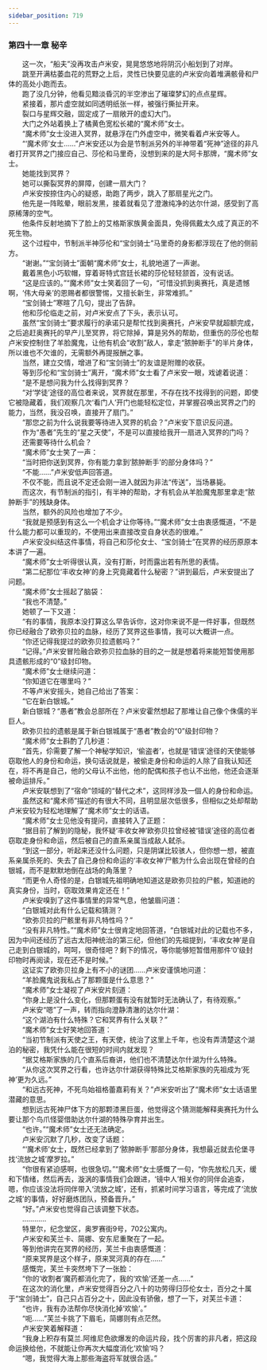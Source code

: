 ```yaml
---
sidebar_position: 719
---
```

### 第四十一章 秘辛  


　　这一次，“船夫”没再攻击卢米安，晃晃悠悠地将阴沉小船划到了对岸。  
　　跳至开满枯萎血花的荒野之上后，灵性已快要见底的卢米安向着堆满骸骨和尸体的高处小跑而去。  
　　跑了没几分钟，他看见黯淡昏沉的半空渗出了璀璨梦幻的点点星辉。  
　　紧接着，那片虚空就如同透明纸张一样，被强行撕扯开来。  
　　裂口与星辉交融，固定成了一扇敞开的虚幻大门。  
　　大门之外站着换上了橘黄色宽松长裙的“魔术师”女士。  
　　“魔术师”女士没进入冥界，就悬浮在门外虚空中，微笑看着卢米安等人。  
　　“‘魔术师’女士……”卢米安还以为会是节制派另外的半神带着“死神”途径的非凡者打开冥界之门接应自己、莎伦和马里奇，没想到来的是大阿卡那牌，“魔术师”女士。  
　　她能找到冥界？  
　　她可以撕裂冥界的屏障，创建一扇大门？  
　　卢米安按捺住内心的疑惑，助跑了两步，跳入了那扇星光之门。  
　　他先是一阵眩晕，眼前发黑，接着就看见了澄澈纯净的达尔什湖，感受到了高原稀薄的空气。  
　　他条件反射地摘下了脸上的艾格斯家族黄金面具，免得佩戴太久成了真正的不死生物。  
　　这个过程中，节制派半神莎伦和“宝剑骑士”马里奇的身影都浮现在了他的侧前方。  
　　“谢谢。”“宝剑骑士”面朝“魔术师”女士，礼貌地道了一声谢。  
　　戴着黑色小巧软帽，穿着哥特式宫廷长裙的莎伦轻轻颔首，没有说话。  
　　“这是应该的。”“魔术师”女士笑着回了一句，“可惜没抓到奥赛托，真是遗憾啊，‘伟大母亲’的恩赐者都很警惕，又擅长新生，非常难抓。”  
　　“宝剑骑士”寒暄了几句，提出了告辞。  
　　他和莎伦临走之前，对卢米安点了下头，表示认可。  
　　虽然“宝剑骑士”要求履行的承诺只是帮忙找到奥赛托，卢米安早就超额完成，之后追赶奥赛托的早产儿至冥界，将它除掉，算是另外的帮助，但重伤的莎伦也帮卢米安控制住了羊脸魔鬼，让他有机会“收割”敌人，拿走“脓肿断手”的半片身体，所以谁也不欠谁的，无需额外再提报酬之事。  
　　当然，建立交情，增进了和“宝剑骑士”的友谊是附赠的收获。  
　　等到莎伦和“宝剑骑士”离开，“魔术师”女士看了卢米安一眼，戏谑着说道：  
　　“是不是想问我为什么找得到冥界？  
　　“对‘学徒’途径的高位者来说，冥界就在那里，不存在找不找得到的问题，即使它被隐藏着，我们观察几次‘看门人’开门也能轻松定位，并掌握召唤出冥界之门的能力，当然，我没召唤，直接开了扇门。”  
　　“那您之前为什么说我要等待进入冥界的机会？”卢米安下意识反问道。  
　　作为“愚者”先生的“星之天使”，不是可以直接给我开一扇进入冥界的门吗？  
　　还需要等待什么机会？  
　　“魔术师”女士笑了一声：  
　　“当时把你送到冥界，你有能力拿到‘脓肿断手’的部分身体吗？”  
　　“不能……”卢米安低声回答道。  
　　不仅不能，而且说不定还会刚一进入就因为非法“传送”，当场暴毙。  
　　而这次，有节制派的指引，有半神的帮助，才有机会从羊脸魔鬼那里拿走“脓肿断手”的残缺身体。  
　　当然，额外的风险也增加了不少。  
　　“我就是预感到有这么一个机会才让你等待。”“魔术师”女士由衷感慨道，“不是什么能力都可以重现的，不使用出来直接改变自身状态的很难。”  
　　卢米安没纠结这件事情，将自己和莎伦女士、“宝剑骑士”在冥界的经历原原本本讲了一遍。  
　　“魔术师”女士听得很认真，没有打断，时而露出若有所思的表情。  
　　“第二纪那位‘丰收女神’的身上究竟藏着什么秘密？”讲到最后，卢米安提出了问题。  
　　“魔术师”女士摇起了脑袋：  
　　“我也不清楚。”  
　　她顿了一下又道：  
　　“有的事情，我原本没打算这么早告诉你，这对你来说不是一件好事，但既然你已经融合了欧弥贝拉的血脉，经历了冥界这些事情，我可以大概讲一点。  
　　“你还记得我提过的欧弥贝拉遗骸吗？”  
　　“记得。”卢米安冒险融合欧弥贝拉血脉的目的之一就是想着将来能短暂使用那具遗骸形成的“0”级封印物。  
　　“魔术师”女士继续问道：  
　　“你知道它在哪里吗？”  
　　不等卢米安摇头，她自己给出了答案：  
　　“它在新白银城。”  
　　新白银城？“愚者”教会总部所在？卢米安霍然想起了那堆让自己像个侏儒的半巨人。  
　　欧弥贝拉的遗骸是属于新白银城属于“愚者”教会的“0”级封印物？  
　　“魔术师”女士斟酌了几秒道：  
　　“首先，伱需要了解一个神秘学知识，‘偷盗者’，也就是‘错误’途径的天使能够窃取他人的身份和命运，换句话说就是，被偷走身份和命运的人除了自我认知还在，将不再是自己，他的父母认不出他，他的配偶和孩子也认不出他，他还会逐渐被命运排斥。”  
　　卢米安联想到了“宿命”领域的“替代之术”，这同样涉及一個人的身份和命运。  
　　虽然这和“魔术师”描述的有很大不同，且明显层次低很多，但相似之处却帮助卢米安较为轻松地理解了“魔术师”女士的话语。  
　　“魔术师”女士见他没有提问，直接转入了正题：  
　　“据目前了解到的隐秘，我怀疑‘丰收女神’欧弥贝拉曾经被‘错误’途径的高位者窃取走身份和命运，然后被自己的直系亲属当成敌人弑杀。  
　　“到这一部分，听起来还没什么问题，只是阴谋比较骇人，但你想一想，被直系亲属杀死的、失去了自己身份和命运的‘丰收女神’尸骸为什么会出现在曾经的白银城，而不是默默地倒在战场的角落里？  
　　“而更令人奇怪的是，白银城先祖明确地知道这是欧弥贝拉的尸骸，知道祂的真实身份，当时，窃取效果肯定还在！”  
　　卢米安嗅到了这件事情里的异常气息，他皱眉问道：  
　　“白银城对此有什么记载和猜测？  
　　“欧弥贝拉的尸骸里有非凡特性吗？”  
　　“没有非凡特性。”“魔术师”女士很肯定地回答道，“白银城对此的记载也不多，因为中间还经历了远古太阳神统治的第三纪，但他们的先祖提到，‘丰收女神’是自己走到白银城的，呵呵，很奇怪吧？剩下的情况，等你能够短暂借用那件‘0’级封印物时再阅读，现在还不是时候。”  
　　这证实了欧弥贝拉身上有不小的谜团……卢米安谨慎地问道：  
　　“羊脸魔鬼说我私占了那颗蛋是什么意思？”  
　　“魔术师”女士凝视了卢米安片刻道：  
　　“你身上是没什么变化，但那颗蛋有没有就暂时无法确认了，有待观察。”  
　　卢米安“嗯”了一声，转而指向澄静清澈的达尔什湖：  
　　“这个湖泊有什么特殊？它和冥界有什么关联？”  
　　“魔术师”女士好笑地回答道：  
　　“当初节制派有天使之王，有天使，统治了这里上千年，也没有弄清楚这个湖泊的秘密，我凭什么能在很短的时间内就发现？  
　　“据艾格斯家族的几个直系后裔讲，他们也不清楚达尔什湖为什么特殊。  
　　“从你这次冥界之行看，也许达尔什湖获得特殊比艾格斯家族的先祖成为‘死神’更为久远。”  
　　“和远古死神，不死鸟始祖格蕾嘉莉有关？”卢米安听出了“魔术师”女士话语里潜藏的意思。  
　　想到远古死神尸体下方的那颗漆黑巨蛋，他觉得这个猜测能解释奥赛托为什么要让那个鸟爪怪婴借助达尔什湖的特殊孕育并出生。  
　　“也许。”“魔术师”女士还无法确定。  
　　卢米安沉默了几秒，改变了话题：  
　　“‘魔术师’女士，既然已经拿到了‘脓肿断手’那部分身体，我想最近就去伦堡寻找‘流放之城’摩罗拉。”  
　　“你很有紧迫感啊，也很急切。”“魔术师”女士感慨了一句，“你先放松几天，缓和下情绪，然后再去，漩涡的事情我们会跟进，‘镜中人’相关你的同伴会追查，嗯，你应该没法将同伴带入‘流放之城’，还有，抓紧时间学习语言，等完成了‘流放之城’的事情，好好磨炼团队，预备晋升。”  
　　“好。”卢米安也觉得自己该调整下状态。  
　　…………  
　　特里尔，纪念堂区，奥罗赛街9号，702公寓内。  
　　卢米安和芙兰卡、简娜、安东尼重聚在了一起。  
　　等到他讲完在冥界的经历，芙兰卡由衷感慨道：  
　　“原来冥界是这个样子，原来冥河真的存在……”  
　　感慨完，芙兰卡突然垮下了一张脸：  
　　“你的‘收割者’魔药都消化完了，我的‘欢愉’还差一点……”  
　　在这次的消化里，卢米安觉得百分之八十的功劳得归莎伦女士，百分之十属于“宝剑骑士”，自己只占百分之十，因此没有骄傲，想了一下，对芙兰卡道：  
　　“也许，我有办法帮你尽快消化掉‘欢愉’。”  
　　“呃……”芙兰卡挑了下眉毛，简娜则有点茫然。  
　　卢米安笑着解释道：  
　　“我身上积存有莫兰.阿维尼色欲爆发的命运片段，找个厉害的非凡者，把这段命运换给他，不就能让你再次大幅度消化‘欢愉’吗？  
　　“嗯，我觉得大海上那些海盗将军就很合适。”  
